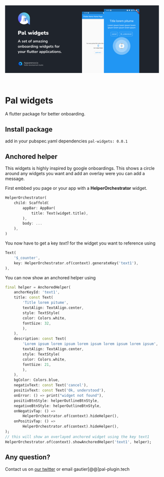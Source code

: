 <p align="left">
<img src="./doc/img/pal-showcase.png" alt="flutter anchored onboarding screen" />
</p>
<br>

# Pal widgets
A flutter package for better onboarding. 

## Install package
add in your pubspec.yaml dependencies
```pal-widgets: 0.0.1```

## Anchored helper
This widgets is highly inspired by google onboardings. This shows a circle around any widgets you want and add an overlay were you can add 
a message. 

First embbed you page or your app with a **HelperOrchestrator** widget. 
```dart
HelperOrchestrator(
    child: Scaffold(
        appBar: AppBar(
            title: Text(widget.title),
        ),
        body: ...
    ),
)
```

You now have to get a key *text1* for the widget you want to reference using 
```dart 
Text(
    '$_counter',
    key: HelperOrchestrator.of(context).generateKey('text1'),
),
```

You can now show an anchored helper using 
```dart
final helper = AnchoredHelper(
    anchorKeyId: 'text1',
    title: const Text(
        'Title lorem pitume',
        textAlign: TextAlign.center,
        style: TextStyle(
        color: Colors.white,
        fontSize: 32,
        ),
    ),
    description: const Text(
        'Lorem ipsum lorem ipsum lorem ipsum lorem ipsum lorem ipsum',
        textAlign: TextAlign.center,
        style: TextStyle(
        color: Colors.white,
        fontSize: 21,
        ),
    ),
    bgColor: Colors.blue,
    negativText: const Text('cancel'),
    positivText: const Text('Ok, understood'),
    onError: () => print("widget not found"),
    positivBtnStyle: helperOutlineBtnStyle,
    negativeBtnStyle: helperOutlineBtnStyle,
    onNegativTap: () =>
        HelperOrchestrator.of(context).hideHelper(),
    onPositivTap: () =>
        HelperOrchestrator.of(context).hideHelper(),
);
// this will show an overlayed anchored widget using the key text1
HelperOrchestrator.of(context).showAnchoredHelper('text1', helper);
```

## Any question? 
Contact us on [our twitter](https://twitter.com/PalFlutter) or email gautier[@@]pal-plugin.tech
